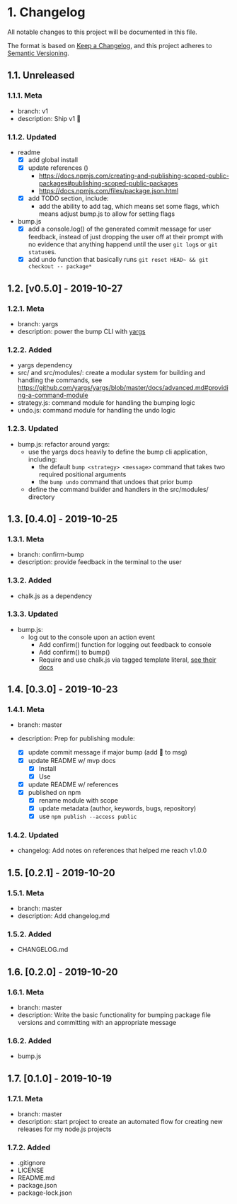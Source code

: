 # 1. Changelog

All notable changes to this project will be documented in this file.

The format is based on [Keep a Changelog](https://keepachangelog.com/en/1.0.0/),
and this project adheres to [Semantic Versioning](https://semver.org/spec/v2.0.0.html).

## 1.1. Unreleased

### 1.1.1. Meta

- branch: v1
- description: Ship v1 🚢

### 1.1.2. Updated

- readme
  - [x] add global install
  - [x] update references ()
    - https://docs.npmjs.com/creating-and-publishing-scoped-public-packages#publishing-scoped-public-packages
    - https://docs.npmjs.com/files/package.json.html
  - [x] add TODO section, include:
    - add the ability to add tag, which means set some flags, which means adjust bump.js to allow for setting flags
- bump.js
  - [x] add a console.log() of the generated commit message for user feedback, instead of just dropping the user off at their prompt with no evidence that anything happend until the user `git log`s or `git status`es.
  - [x] add undo function that basically runs `git reset HEAD~ && git checkout -- package*`

## 1.2. [v0.5.0] - 2019-10-27

### 1.2.1. Meta

- branch: yargs
- description: power the bump CLI with [yargs](http://yargs.js.org/)

### 1.2.2. Added

- yargs dependency
- src/ and src/modules/: create a modular system for building and handling the commands, see https://github.com/yargs/yargs/blob/master/docs/advanced.md#providing-a-command-module
- strategy.js: command module for handling the bumping logic
- undo.js: command module for handling the undo logic

### 1.2.3. Updated

- bump.js: refactor around yargs:
  - use the yargs docs heavily to define the bump cli application, including:
    - the default `bump <strategy> <message>` command that takes two required positional arguments
    - the `bump undo` command that undoes that prior bump
  - define the command builder and handlers in the src/modules/ directory

## 1.3. [0.4.0] - 2019-10-25

### 1.3.1. Meta

- branch: confirm-bump
- description: provide feedback in the terminal to the user

### 1.3.2. Added

- chalk.js as a dependency

### 1.3.3. Updated

- bump.js:
  - log out to the console upon an action event
    - Add confirm() function for logging out feedback to console
    - Add confirm() to bump()
    - Require and use chalk.js via tagged template literal, [see their docs](https://www.npmjs.com/package/chalk#usage)

## 1.4. [0.3.0] - 2019-10-23

### 1.4.1. Meta

- branch: master
- description: Prep for publishing module:

  - [x] update commit message if major bump (add 🚢 to msg)
  - [x] update README w/ mvp docs
    - [x] Install
    - [x] Use
  - [x] update README w/ references
  - [x] published on npm
    - [x] rename module with scope
    - [x] update metadata (author, keywords, bugs, repository)
    - [x] use `npm publish --access public`

### 1.4.2. Updated

- changelog: Add notes on references that helped me reach v1.0.0

## 1.5. [0.2.1] - 2019-10-20

### 1.5.1. Meta

- branch: master
- description: Add changelog.md

### 1.5.2. Added

- CHANGELOG.md

## 1.6. [0.2.0] - 2019-10-20

### 1.6.1. Meta

- branch: master
- description: Write the basic functionality for bumping package file versions and committing with an appropriate message

### 1.6.2. Added

- bump.js

## 1.7. [0.1.0] - 2019-10-19

### 1.7.1. Meta

- branch: master
- description: start project to create an automated flow for creating new releases for my node.js projects

### 1.7.2. Added

- .gitignore
- LICENSE
- README.md
- package.json
- package-lock.json
